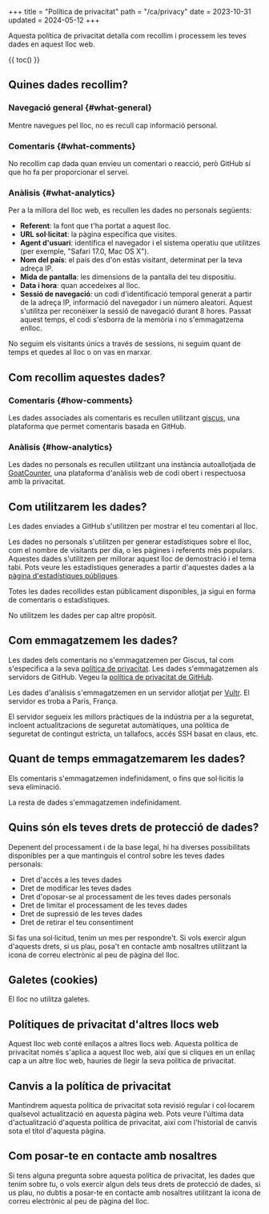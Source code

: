 +++
title = "Política de privacitat"
path = "/ca/privacy"
date = 2023-10-31
updated = 2024-05-12
+++

Aquesta política de privacitat detalla com recollim i processem les teves dades en aquest lloc web.

{{ toc() }}

## Quines dades recollim?

### Navegació general {#what-general}

Mentre navegues pel lloc, no es recull cap informació personal.

### Comentaris {#what-comments}

No recollim cap dada quan envieu un comentari o reacció, però GitHub sí que ho fa per proporcionar el servei.

### Anàlisis {#what-analytics}

Per a la millora del lloc web, es recullen les dades no personals següents:

- **Referent**: la font que t'ha portat a aquest lloc.
- **URL sol·licitat**: la pàgina específica que visites.
- **Agent d'usuari**: identifica el navegador i el sistema operatiu que utilitzes (per exemple, "Safari 17.0, Mac OS X").
- **Nom del país**: el país des d'on estàs visitant, determinat per la teva adreça IP.
- **Mida de pantalla**: les dimensions de la pantalla del teu dispositiu.
- **Data i hora**: quan accedeixes al lloc.
- **Sessió de navegació**: un codi d'identificació temporal generat a partir de la adreça IP, informació del navegador i un número aleatori. Aquest s'utilitza per reconèixer la sessió de navegació durant 8 hores. Passat aquest temps, el codi s'esborra de la memòria i no s'emmagatzema enlloc.

No seguim els visitants únics a través de sessions, ni seguim quant de temps et quedes al lloc o on vas en marxar.

## Com recollim aquestes dades?

### Comentaris {#how-comments}

Les dades associades als comentaris es recullen utilitzant [giscus](https://giscus.app/), una plataforma que permet comentaris basada en GitHub.

### Anàlisis {#how-analytics}

Les dades no personals es recullen utilitzant una instància autoallotjada de [GoatCounter](https://www.goatcounter.com/), una plataforma d'anàlisis web de codi obert i respectuosa amb la privacitat.

## Com utilitzarem les dades?

Les dades enviades a GitHub s'utilitzen per mostrar el teu comentari al lloc.

Les dades no personals s'utilitzen per generar estadístiques sobre el lloc, com el nombre de visitants per dia, o les pàgines i referents més populars. Aquestes dades s'utilitzen per millorar aquest lloc de demostració i el tema tabi. Pots veure les estadístiques generades a partir d'aquestes dades a la [pàgina d'estadístiques públiques](https://tabi-stats.osc.garden/).

Totes les dades recollides estan públicament disponibles, ja sigui en forma de comentaris o estadístiques.

No utilitzem les dades per cap altre propòsit.

## Com emmagatzemem les dades?

Les dades dels comentaris no s'emmagatzemen per Giscus, tal com s'especifica a la seva [política de privacitat](https://github.com/giscus/giscus/blob/main/PRIVACY-POLICY.md#what-data-do-we-collect). Les dades s'emmagatzemen als servidors de GitHub. Vegeu la [política de privacitat de GitHub](https://docs.github.com/en/site-policy/privacy-policies/github-privacy-statement).

Les dades d'anàlisis s'emmagatzemen en un servidor allotjat per [Vultr](https://www.vultr.com/). El servidor es troba a París, França.

El servidor segueix les millors pràctiques de la indústria per a la seguretat, incloent actualitzacions de seguretat automàtiques, una política de seguretat de contingut estricta, un tallafocs, accés SSH basat en claus, etc.

## Quant de temps emmagatzemarem les dades?

Els comentaris s'emmagatzemen indefinidament, o fins que sol·licitis la seva eliminació.

La resta de dades s'emmagatzemen indefinidament.

## Quins són els teves drets de protecció de dades?

Depenent del processament i de la base legal, hi ha diverses possibilitats disponibles per a que mantinguis el control sobre les teves dades personals:

- Dret d'accés a les teves dades
- Dret de modificar les teves dades
- Dret d'oposar-se al processament de les teves dades personals
- Dret de limitar el processament de les teves dades
- Dret de supressió de les teves dades
- Dret de retirar el teu consentiment

Si fas una sol·licitud, tenim un mes per respondre't. Si vols exercir algun d'aquests drets, si us plau, posa't en contacte amb nosaltres utilitzant la icona de correu electrònic al peu de pàgina del lloc.

## Galetes (cookies)

El lloc no utilitza galetes.

## Polítiques de privacitat d'altres llocs web

Aquest lloc web conté enllaços a altres llocs web. Aquesta política de privacitat només s'aplica a aquest lloc web, així que si cliques en un enllaç cap a un altre lloc web, hauries de llegir la seva política de privacitat.

## Canvis a la política de privacitat

Mantindrem aquesta política de privacitat sota revisió regular i col·locarem qualsevol actualització en aquesta pàgina web. Pots veure l'última data d'actualització d'aquesta política de privacitat, així com l'historial de canvis sota el títol d'aquesta pàgina.

## Com posar-te en contacte amb nosaltres

Si tens alguna pregunta sobre aquesta política de privacitat, les dades que tenim sobre tu, o vols exercir algun dels teus drets de protecció de dades, si us plau, no dubtis a posar-te en contacte amb nosaltres utilitzant la icona de correu electrònic al peu de pàgina del lloc.
